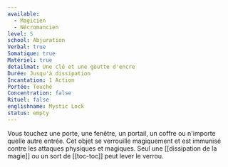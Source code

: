 ```yaml
---
available:
  - Magicien
  - Nécromancien
level: 5
school: Abjuration
Verbal: true
Somatique: true
Matériel: true
detailmat: Une clé et une goutte d'encre
Durée: Jusqu'à dissipation
Incantation: 1 Action
Portée: Touché
Concentration: false
Rituel: false
englishname: Mystic Lock
status: empty
---
```

Vous touchez une porte, une fenêtre, un portail, un coffre ou n'importe quelle autre entrée. Cet objet se verrouille magiquement et est immunisé contre les attaques physiques et magiques. Seul une [[dissipation de la magie]] ou un sort de [[toc-toc]] peut lever le verrou. 